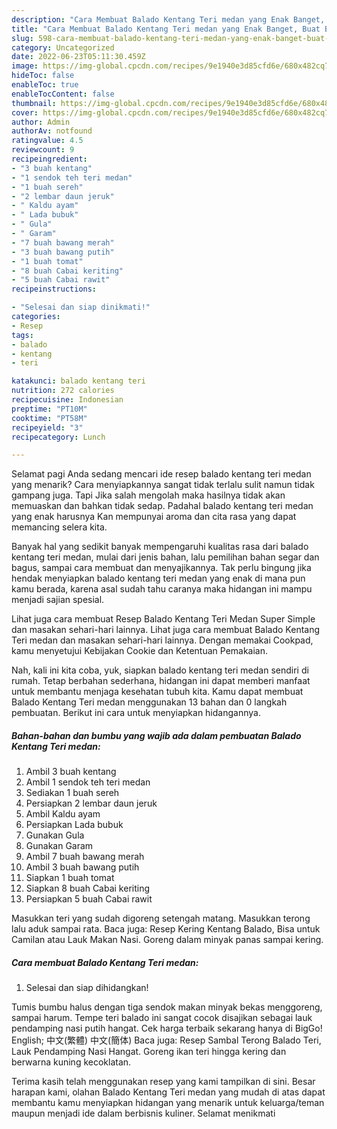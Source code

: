 ```yaml
---
description: "Cara Membuat Balado Kentang Teri medan yang Enak Banget, Buat Buka Puasa}"
title: "Cara Membuat Balado Kentang Teri medan yang Enak Banget, Buat Buka Puasa}"
slug: 598-cara-membuat-balado-kentang-teri-medan-yang-enak-banget-buat-buka-puasa
category: Uncategorized
date: 2022-06-23T05:11:30.459Z
image: https://img-global.cpcdn.com/recipes/9e1940e3d85cfd6e/680x482cq70/balado-kentang-teri-medan-foto-resep-utama.jpg
hideToc: false
enableToc: true
enableTocContent: false
thumbnail: https://img-global.cpcdn.com/recipes/9e1940e3d85cfd6e/680x482cq70/balado-kentang-teri-medan-foto-resep-utama.jpg
cover: https://img-global.cpcdn.com/recipes/9e1940e3d85cfd6e/680x482cq70/balado-kentang-teri-medan-foto-resep-utama.jpg
author: Admin
authorAv: notfound
ratingvalue: 4.5
reviewcount: 9
recipeingredient:
- "3 buah kentang"
- "1 sendok teh teri medan"
- "1 buah sereh"
- "2 lembar daun jeruk"
- " Kaldu ayam"
- " Lada bubuk"
- " Gula"
- " Garam"
- "7 buah bawang merah"
- "3 buah bawang putih"
- "1 buah tomat"
- "8 buah Cabai keriting"
- "5 buah Cabai rawit"
recipeinstructions:

- "Selesai dan siap dinikmati!"
categories:
- Resep
tags:
- balado
- kentang
- teri

katakunci: balado kentang teri 
nutrition: 272 calories
recipecuisine: Indonesian
preptime: "PT10M"
cooktime: "PT58M"
recipeyield: "3"
recipecategory: Lunch

---
```



Selamat pagi Anda sedang mencari ide resep balado kentang teri medan yang menarik? Cara menyiapkannya sangat tidak terlalu sulit namun tidak gampang juga. Tapi Jika salah mengolah maka hasilnya tidak akan memuaskan dan bahkan tidak sedap. Padahal balado kentang teri medan yang enak harusnya Kan mempunyai aroma dan cita rasa yang dapat memancing selera kita.


Banyak hal yang sedikit banyak mempengaruhi kualitas rasa dari balado kentang teri medan, mulai dari jenis bahan, lalu pemilihan bahan segar dan bagus, sampai cara membuat dan menyajikannya. Tak perlu bingung jika hendak menyiapkan balado kentang teri medan yang enak di mana pun kamu berada, karena asal sudah tahu caranya maka hidangan ini mampu menjadi sajian spesial.

Lihat juga cara membuat Resep Balado Kentang Teri Medan Super Simple dan masakan sehari-hari lainnya. Lihat juga cara membuat Balado Kentang Teri medan dan masakan sehari-hari lainnya. Dengan memakai Cookpad, kamu menyetujui Kebijakan Cookie dan Ketentuan Pemakaian.


Nah, kali ini kita coba, yuk, siapkan balado kentang teri medan sendiri di rumah. Tetap berbahan sederhana, hidangan ini dapat memberi manfaat untuk membantu menjaga kesehatan tubuh kita. Kamu dapat membuat Balado Kentang Teri medan menggunakan 13 bahan dan 0 langkah pembuatan. Berikut ini cara untuk menyiapkan hidangannya.

<!--inarticleads1-->

##### Bahan-bahan dan bumbu yang wajib ada dalam pembuatan Balado Kentang Teri medan:

1. Ambil 3 buah kentang
1. Ambil 1 sendok teh teri medan
1. Sediakan 1 buah sereh
1. Persiapkan 2 lembar daun jeruk
1. Ambil  Kaldu ayam
1. Persiapkan  Lada bubuk
1. Gunakan  Gula
1. Gunakan  Garam
1. Ambil 7 buah bawang merah
1. Ambil 3 buah bawang putih
1. Siapkan 1 buah tomat
1. Siapkan 8 buah Cabai keriting
1. Persiapkan 5 buah Cabai rawit


Masukkan teri yang sudah digoreng setengah matang. Masukkan terong lalu aduk sampai rata. Baca juga: Resep Kering Kentang Balado, Bisa untuk Camilan atau Lauk Makan Nasi. Goreng dalam minyak panas sampai kering. 

<!--inarticleads2-->

##### Cara membuat Balado Kentang Teri medan:


1. Selesai dan siap dihidangkan!

Tumis bumbu halus dengan tiga sendok makan minyak bekas menggoreng, sampai harum. Tempe teri balado ini sangat cocok disajikan sebagai lauk pendamping nasi putih hangat. Cek harga terbaik sekarang hanya di BigGo! English; 中文(繁體) 中文(簡体) Baca juga: Resep Sambal Terong Balado Teri, Lauk Pendamping Nasi Hangat. Goreng ikan teri hingga kering dan berwarna kuning kecoklatan. 

Terima kasih telah menggunakan resep yang kami tampilkan di sini. Besar harapan kami, olahan Balado Kentang Teri medan yang mudah di atas dapat membantu kamu menyiapkan hidangan yang menarik untuk keluarga/teman maupun menjadi ide dalam berbisnis kuliner. Selamat menikmati
